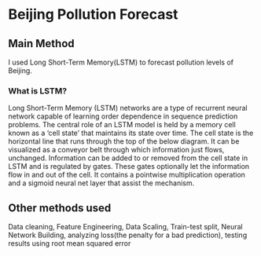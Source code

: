 # Beijing Pollution Forecast

## Main Method
I used Long Short-Term Memory(LSTM) to forecast pollution levels of Beijing.

### What is LSTM?
Long Short-Term Memory (LSTM) networks are a type of recurrent neural network capable of learning order dependence in sequence prediction problems. The central role of an LSTM model is held by a memory cell known as a ‘cell state’ that maintains its state over time. The cell state is the horizontal line that runs through the top of the below diagram. It can be visualized as a conveyor belt through which information just flows, unchanged. Information can be added to or removed from the cell state in LSTM and is regulated by gates. These gates optionally let the information flow in and out of the cell. It contains a pointwise multiplication operation and a sigmoid neural net layer that assist the mechanism.

## Other methods used
Data cleaning, Feature Engineering, Data Scaling, Train-test split, Neural Network Building, analyzing loss(the penalty for a bad prediction), testing results using root mean squared error
